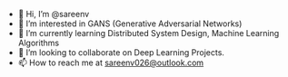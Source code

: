 - 👋 Hi, I’m @sareenv
- 👀 I’m interested in GANS (Generative Adversarial Networks)
- 🌱 I’m currently learning Distributed System Design, Machine Learning Algorithms
- 💞️ I’m looking to collaborate on Deep Learning Projects.
- 📫 How to reach me at sareenv026@outlook.com

<!---
sareenv/sareenv is a ✨ special ✨ repository because its `README.md` (this file) appears on your GitHub profile.
You can click the Preview link to take a look at your changes.
--->
